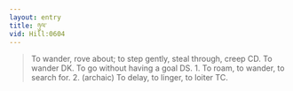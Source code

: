 ```yaml
---
layout: entry
title: ཉུལ་
vid: Hill:0604
---
```

> To wander, rove about; to step gently, steal through, creep CD\. To wander DK\. To go without having a goal DS\. 1\. To roam, to wander, to search for\. 2\. (archaic) To delay, to linger, to loiter TC\.


